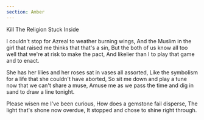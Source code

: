 ```yaml
---
section: Amber
---
```


Kill The Religion Stuck Inside

I couldn't stop for Azreal to weather burning wings,
And the Muslim in the girl that raised me thinks that that's a sin,
But the both of us know all too well that we're at risk to make the pact,
And likelier than I to play that game and to enact.

She has her lilies and her roses sat in vases all assorted,
Like the symbolism for a life that she couldn't have aborted,
So sit me down and play a tune now that we can't share a muse,
Amuse me as we pass the time and dig in sand to draw a line tonight.

Please wisen me I've been curious,
How does a gemstone fail disperse,
The light that's shone now overdue,
It stopped and chose to shine right through.
